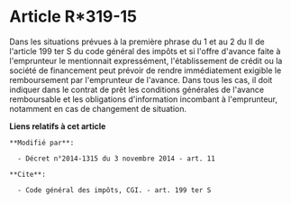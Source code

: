 # Article R*319-15

Dans les situations prévues à la première phrase du 1 et au 2 du II de l'article 199 ter S du code général des impôts et si
l'offre d'avance faite à l'emprunteur le mentionnait expressément, l'établissement de crédit ou la société de financement
peut prévoir de rendre immédiatement exigible le remboursement par l'emprunteur de l'avance. Dans tous les cas, il doit
indiquer dans le contrat de prêt les conditions générales de l'avance remboursable et les obligations d'information incombant
à l'emprunteur, notamment en cas de changement de situation.

**Liens relatifs à cet article**

	**Modifié par**:

	  - Décret n°2014-1315 du 3 novembre 2014 - art. 11

	**Cite**:

	  - Code général des impôts, CGI. - art. 199 ter S

